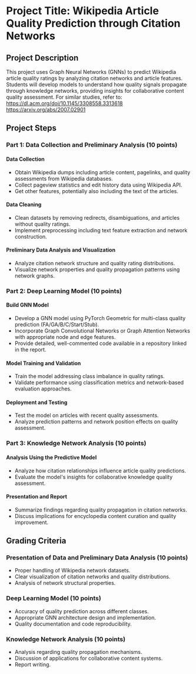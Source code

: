 # Project Title: Wikipedia Article Quality Prediction through Citation Networks

## Project Description

This project uses Graph Neural Networks (GNNs) to predict Wikipedia article quality ratings by analyzing citation networks and article features. Students will develop models to understand how quality signals propagate through knowledge networks, providing insights for collaborative content quality assessment. For similar studies, refer to:
https://dl.acm.org/doi/10.1145/3308558.3313618
https://arxiv.org/abs/2007.02901

## Project Steps

### Part 1: Data Collection and Preliminary Analysis (10 points)

#### Data Collection
- Obtain Wikipedia dumps including article content, pagelinks, and quality assessments from Wikipedia databases.
- Collect pageview statistics and edit history data using Wikipedia API.
- Get other features, potentially also including the text of the articles.

#### Data Cleaning
- Clean datasets by removing redirects, disambiguations, and articles without quality ratings.
- Implement preprocessing including text feature extraction and network construction.

#### Preliminary Data Analysis and Visualization
- Analyze citation network structure and quality rating distributions.
- Visualize network properties and quality propagation patterns using network graphs.

### Part 2: Deep Learning Model (10 points)

#### Build GNN Model
- Develop a GNN model using PyTorch Geometric for multi-class quality prediction (FA/GA/B/C/Start/Stub).
- Incorporate Graph Convolutional Networks or Graph Attention Networks with appropriate node and edge features.
- Provide detailed, well-commented code available in a repository linked in the report.

#### Model Training and Validation
- Train the model addressing class imbalance in quality ratings.
- Validate performance using classification metrics and network-based evaluation approaches.

#### Deployment and Testing
- Test the model on articles with recent quality assessments.
- Analyze prediction patterns and network position effects on quality assessment.

### Part 3: Knowledge Network Analysis (10 points)

#### Analysis Using the Predictive Model
- Analyze how citation relationships influence article quality predictions.
- Evaluate the model's insights for collaborative knowledge quality assessment.

#### Presentation and Report
- Summarize findings regarding quality propagation in citation networks.
- Discuss implications for encyclopedia content curation and quality improvement.

## Grading Criteria

### Presentation of Data and Preliminary Data Analysis (10 points)
- Proper handling of Wikipedia network datasets.
- Clear visualization of citation networks and quality distributions.
- Analysis of network structural properties.

### Deep Learning Model (10 points)
- Accuracy of quality prediction across different classes.
- Appropriate GNN architecture design and implementation.
- Quality documentation and code reproducibility.

### Knowledge Network Analysis (10 points)
- Analysis regarding quality propagation mechanisms.
- Discussion of applications for collaborative content systems.
- Report writing.

